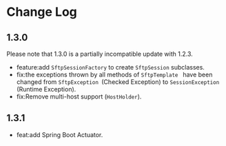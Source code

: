 # Change Log

## 1.3.0

Please note that 1.3.0 is a partially incompatible update with 1.2.3.

- feature:add `SftpSessionFactory` to create `SftpSession` subclasses.
- fix:the exceptions thrown by all methods of `SftpTemplate ` have been changed from `SftpException `(Checked Exception) to `SessionException `(Runtime Exception).
- fix:Remove multi-host support (`HostHolder`).

## 1.3.1

- feat:add Spring Boot Actuator.
